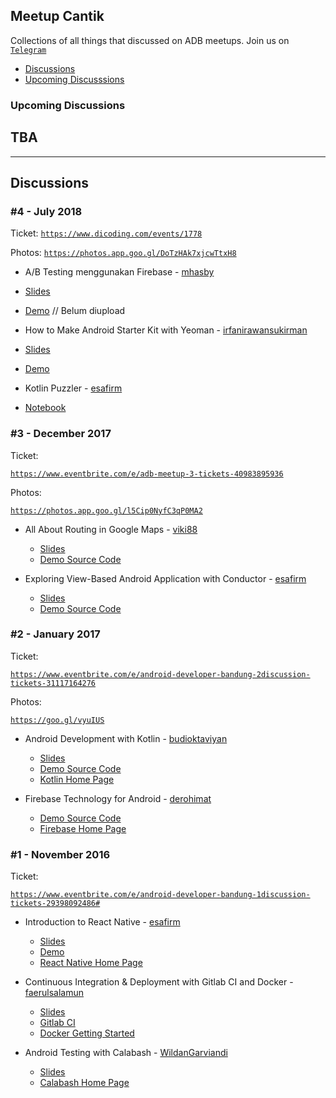 ## Meetup Cantik
Collections of all things that discussed on ADB meetups. Join us on [`Telegram`](https://t.me/androidDevBdg)

- [Discussions](#discussion)
- [Upcoming Discusssions](#upcoming-disucssion)

### Upcoming Discussions

## TBA

---

## Discussions

### #4 - July 2018

Ticket:
[`https://www.dicoding.com/events/1778`](https://www.dicoding.com/events/1778)

Photos: 
[`https://photos.app.goo.gl/DoTzHAk7xjcwTtxH8`](https://photos.app.goo.gl/DoTzHAk7xjcwTtxH8)

- A/B Testing menggunakan Firebase - [mhasby](https://github.com/mhasby)
 - [Slides](https://docs.google.com/presentation/d/1iBBLGrwQwL_oVLULWetbiY1U3FBZtRYzhIigXed2zSc/edit?usp=drivesdk)
 - [Demo]() // Belum diupload 

- How to Make Android Starter Kit with Yeoman - [irfanirawansukirman](https://github.com/irfanirawansukirman)
 - [Slides](https://drive.google.com/open?id=1SR--SDa9T6pxr9l6NmlJZc2SBH3VEvzA)
 - [Demo](https://github.com/irfanirawansukirman/generator-adb-bandung-4)

- Kotlin Puzzler - [esafirm](https://github.com/esafirm) 
 - [Notebook](https://github.com/esafirm/Notebook/blob/master/kotlin-puzzler-adb-4/ADB%20Meetup%20%234%20-%20Kotlin%20Puzzler%20.ipynb)


### #3 - December 2017

Ticket:

[`https://www.eventbrite.com/e/adb-meetup-3-tickets-40983895936`](https://www.eventbrite.com/e/adb-meetup-3-tickets-40983895936)

Photos:

[`https://photos.app.goo.gl/l5Cip0NyfC3qP0MA2`](https://photos.app.goo.gl/l5Cip0NyfC3qP0MA2)

- All About Routing in Google Maps - [viki88](https://github.com/viki88)
  - [Slides](https://drive.google.com/open?id=1HoBfFg7fPIZmrW7z7uHQzp8Momf2g-ZW)
  - [Demo Source Code](https://github.com/viki88/RoutingGoogleMaps)

- Exploring View-Based Android Application with Conductor - [esafirm](https;//github.com/esafirm)
  - [Slides](https://docs.google.com/presentation/d/14Z2IcIT5iySfre9mp8mkv-bjL3sNn0fYthtLWwAT6ls/edit?usp=sharing)
  - [Demo Source Code](https://github.com/esafirm/talks-codes/tree/master/Conductor)

### #2 - January 2017

Ticket: 

[`https://www.eventbrite.com/e/android-developer-bandung-2discussion-tickets-31117164276`](https://www.eventbrite.com/e/android-developer-bandung-2discussion-tickets-31117164276)

Photos:

[`https://goo.gl/vyuIUS`](https://goo.gl/vyuIUS) 

- Android Development with Kotlin - [budioktaviyan](https://github.com/budioktaviyan)
  - [Slides](https://docs.google.com/presentation/d/1nGPr_H9iZtDGidink3StFEWs9JRkOT-A7DohH6seHJo/edit#slide=id.p)
  - [Demo Source Code](https://github.com/budioktaviyan/kotlin-android)
  - [Kotlin Home Page](http://kotlinlang.org/)

- Firebase Technology for Android - [derohimat](https://github.com/derohimat)
  - [Demo Source Code](https://github.com/derohimat/FirebaseAssistant)
  - [Firebase Home Page](https://firebase.google.com/)


### #1 - November 2016

Ticket:

[`https://www.eventbrite.com/e/android-developer-bandung-1discussion-tickets-29398092486#`](https://www.eventbrite.com/e/android-developer-bandung-1discussion-tickets-29398092486#
)

- Introduction to React Native - [esafirm](https://github.com/esafirm/)
  - [Slides](https://cdn.rawgit.com/esafirm/esafirm.github.io/master/slide-rn-intro.html)
  - [Demo](https://github.com/esafirm/React-Native-Intro)
  - [React Native Home Page](https://facebook.github.io/react-native/)
  
- Continuous Integration & Deployment with Gitlab CI and Docker - [faerulsalamun](https://github.com/faerulsalamun)
  - [Slides](http://www.slideshare.net/faerul/continuous-integration-continuous-deployment)
  - [Gitlab CI](https://about.gitlab.com/gitlab-ci/)
  - [Docker Getting Started](https://docs.docker.com/engine/getstarted/)
  
- Android Testing with Calabash - [WildanGarviandi](https://github.com/WildanGarviandi)
  - [Slides](http://www.slideshare.net/kellinreaver/android-testing-calabash)
  - [Calabash Home Page](http://calaba.sh/)
